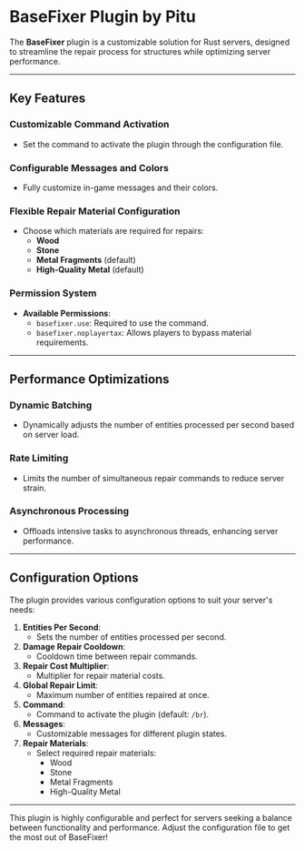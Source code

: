 
# BaseFixer Plugin by Pitu

The **BaseFixer** plugin is a customizable solution for Rust servers, designed to streamline the repair process for structures while optimizing server performance.

---

## Key Features

### Customizable Command Activation
- Set the command to activate the plugin through the configuration file.

### Configurable Messages and Colors
- Fully customize in-game messages and their colors.

### Flexible Repair Material Configuration
- Choose which materials are required for repairs:
  - **Wood**
  - **Stone**
  - **Metal Fragments** (default)
  - **High-Quality Metal** (default)

### Permission System
- **Available Permissions**:
  - `basefixer.use`: Required to use the command.
  - `basefixer.noplayertax`: Allows players to bypass material requirements.

---

## Performance Optimizations

### Dynamic Batching
- Dynamically adjusts the number of entities processed per second based on server load.

### Rate Limiting
- Limits the number of simultaneous repair commands to reduce server strain.

### Asynchronous Processing
- Offloads intensive tasks to asynchronous threads, enhancing server performance.

---

## Configuration Options

The plugin provides various configuration options to suit your server's needs:

1. **Entities Per Second**:
   - Sets the number of entities processed per second.
2. **Damage Repair Cooldown**:
   - Cooldown time between repair commands.
3. **Repair Cost Multiplier**:
   - Multiplier for repair material costs.
4. **Global Repair Limit**:
   - Maximum number of entities repaired at once.
5. **Command**:
   - Command to activate the plugin (default: `/br`).
6. **Messages**:
   - Customizable messages for different plugin states.
7. **Repair Materials**:
   - Select required repair materials:
     - Wood
     - Stone
     - Metal Fragments
     - High-Quality Metal

---

This plugin is highly configurable and perfect for servers seeking a balance between functionality and performance. Adjust the configuration file to get the most out of BaseFixer!

